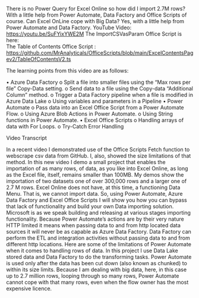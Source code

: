 
There is no Power Query for Excel Online so how did I import 2.7M rows?
With a little help from Power Automate, Data Factory and Office Scripts of course.
Can Excel OnLine cope with Big Data? Yes, with a little help from Power Automate and Data Factory.
YouTube Video: https://youtu.be/SuFYixYWE2M 
The ImportCSVasParam Office Script is here:  
The Table of Contents Office Script : https://github.com/MrAnalyticals/OfficeScripts/blob/main/ExcelContentsPagev2/TableOfContentsV2.ts  

The learning points from this video are as follows:

•	Azure Data Factory 
o	Split a file into smaller files using the “Max rows per file” Copy-Data setting.
o	Send data to a file using the Copy-data “Additional Column” method. 
o	Trigger a Data Factory pipeline when a file is modified in Azure Data Lake
o	Using variables and parameters in a Pipeline
•	Power Automate
o	Pass data into an Excel Office Script from a Power Automate Flow.
o	Using Azure Blob Actions in Power Automate.
o	Using String functions in Power Automate. 
•	Excel Office Scripts
o	Handling arrays of data with For Loops.
o	Try-Catch Error Handling 

Video Transcript

In a recent video I demonstrated use of the Office Scripts Fetch function to webscrape  csv data from GitHub. I, also, showed the size limitations of that method. In this new video I demo a small project that enables the importation of as many rows, of data, as you like into Excel Online, as long as the Excel file, itself, remains smaller than 100MB. 
My demos show the importation of two datasets one of over 300,000 rows and a larger one of 2.7 M rows.
Excel Online does not have, at this time, a functioning Data Menu. That is, we cannot import data. So, using Power Automate, Azure Data Factory and Excel Office Scripts I will show you how you can bypass that lack of functionality and build your own Data importing solution. 
Microsoft is as we speak building and releasing at various stages importing functionality. 
Because Power Automate’s actions are by their very nature HTTP limited it means when passing data to and from http located data sources it will never be as capable as Azure Data Factory. Data Factory can perform the ETL and integration activities without passing data to and from different http locations. Here are some of the limitations of Power Automate when it comes to handling rows of data. In this project I use Data Lake stored data and Data Factory to do the transforming tasks. Power Automate is used only after the data has been cut down (also known as chunked) to within its size limits. 
Because I am dealing with big data, here, in this case up to 2.7 million rows, looping through so many rows, Power Automate cannot cope with that many rows, even when the flow owner has the most expensive licence. 
